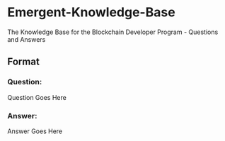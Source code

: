 # Emergent-Knowledge-Base
The Knowledge Base for the Blockchain Developer Program - Questions and Answers

## Format

### Question:
Question Goes Here

### Answer:
Answer Goes Here
